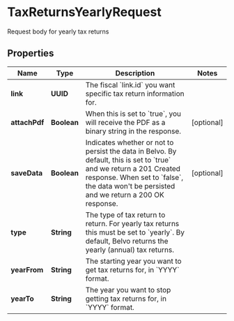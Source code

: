 

# TaxReturnsYearlyRequest

Request body for yearly tax returns

## Properties

| Name | Type | Description | Notes |
|------------ | ------------- | ------------- | -------------|
|**link** | **UUID** | The fiscal &#x60;link.id&#x60; you want specific tax return information for. |  |
|**attachPdf** | **Boolean** | When this is set to &#x60;true&#x60;, you will receive the PDF as a binary string in the response. |  [optional] |
|**saveData** | **Boolean** | Indicates whether or not to persist the data in Belvo. By default, this is set to &#x60;true&#x60; and we return a 201 Created response. When set to &#x60;false&#x60;, the data won&#39;t be persisted and we return a 200 OK response. |  [optional] |
|**type** | **String** | The type of tax return to return. For yearly tax returns this must be set to &#x60;yearly&#x60;.  By default, Belvo returns the yearly (annual) tax returns.  |  |
|**yearFrom** | **String** | The starting year you want to get tax returns for, in &#x60;YYYY&#x60; format.  |  |
|**yearTo** | **String** | The year you want to stop getting tax returns for, in &#x60;YYYY&#x60; format.  |  |



